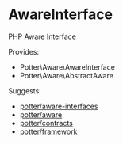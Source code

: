 # AwareInterface
PHP Aware Interface

Provides:

 * Potter\Aware\AwareInterface
 * Potter\Aware\AbstractAware

Suggests:
 * [potter/aware-interfaces](https://github.com/jaypotter/AwareInterfaces)
 * [potter/aware](https://github.com/jaypotter/Aware)
 * [potter/contracts](https://github.com/jaypotter/Contracts)
 * [potter/framework](https://github.com/jaypotter/Framework)

